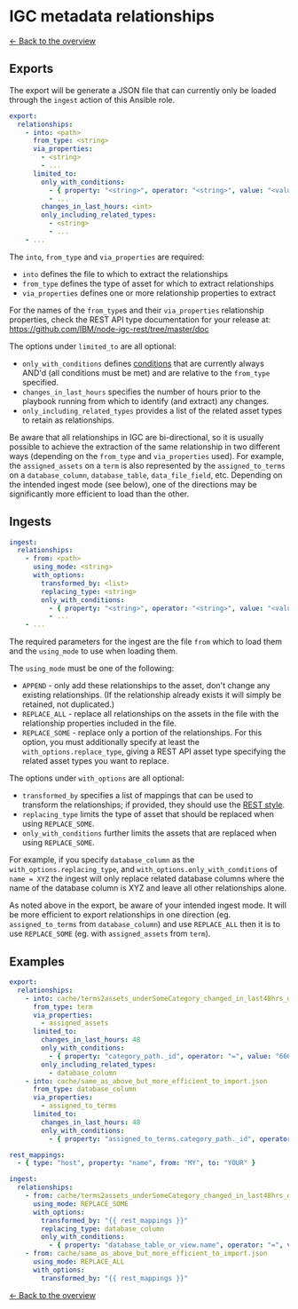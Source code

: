 # IGC metadata relationships

[<- Back to the overview](../README.md)

## Exports

The export will be generate a JSON file that can currently only be loaded through the `ingest` action of this Ansible role.

```yml
export:
  relationships:
    - into: <path>
      from_type: <string>
      via_properties:
        - <string>
        - ...
      limited_to:
        only_with_conditions:
          - { property: "<string>", operator: "<string>", value: "<value>" }
          - ...
        changes_in_last_hours: <int>
        only_including_related_types:
          - <string>
          - ...
    - ...
```

The `into`, `from_type` and `via_properties` are required:

- `into` defines the file to which to extract the relationships
- `from_type` defines the type of asset for which to extract relationships
- `via_properties` defines one or more relationship properties to extract

For the names of the `from_type`s and their `via_properties` relationship properties, check the REST API type documentation for your release at: https://github.com/IBM/node-igc-rest/tree/master/doc

The options under `limited_to` are all optional:

- `only_with_conditions` defines [conditions](conditions.md) that are currently always AND'd (all conditions must be met) and are relative to the `from_type` specified.
- `changes_in_last_hours` specifies the number of hours prior to the playbook running from which to identify (and extract) any changes.
- `only_including_related_types` provides a list of the related asset types to retain as relationships.

Be aware that all relationships in IGC are bi-directional, so it is usually possible to achieve the extraction of the same relationship in two different ways (depending on the `from_type` and `via_properties` used). For example, the `assigned_assets` on a `term` is also represented by the `assigned_to_terms` on a `database_column`, `database_table`, `data_file_field`, etc. Depending on the intended ingest mode (see below), one of the directions may be significantly more efficient to load than the other.

## Ingests

```yml
ingest:
  relationships:
    - from: <path>
      using_mode: <string>
      with_options:
        transformed_by: <list>
        replacing_type: <string>
        only_with_conditions:
          - { property: "<string>", operator: "<string>", value: "<value>" }
          - ...
    - ...
```

The required parameters for the ingest are the file `from` which to load them and the `using_mode` to use when loading them.

The `using_mode` must be one of the following:

- `APPEND` - only add these relationships to the asset, don't change any existing relationships. (If the relationship already exists it will simply be retained, not duplicated.)
- `REPLACE_ALL` - replace all relationships on the assets in the file with the relationship properties included in the file.
- `REPLACE_SOME` - replace only a portion of the relationships. For this option, you must additionally specify at least the `with_options.replace_type`, giving a REST API asset type specifying the related asset types you want to replace.

The options under `with_options` are all optional:

- `transformed_by` specifies a list of mappings that can be used to transform the relationships; if provided, they should use the [REST style](mappings.md#rest-style).
- `replacing_type` limits the type of asset that should be replaced when using `REPLACE_SOME`.
- `only_with_conditions` further limits the assets that are replaced when using `REPLACE_SOME`.

For example, if you specify `database_column` as the `with_options.replacing_type`, and `with_options.only_with_conditions` of `name = XYZ` the ingest will only replace related database columns where the name of the database column is XYZ and leave all other relationships alone.

As noted above in the export, be aware of your intended ingest mode. It will be more efficient to export relationships in one direction (eg. `assigned_to_terms` from `database_column`) and use `REPLACE_ALL` then it is to use `REPLACE_SOME` (eg. with `assigned_assets` from `term`).

## Examples

```yml
export:
  relationships:
    - into: cache/terms2assets_underSomeCategory_changed_in_last48hrs_only_dbcols.json
      from_type: term
      via_properties:
        - assigned_assets
      limited_to:
        changes_in_last_hours: 48
        only_with_conditions:
          - { property: "category_path._id", operator: "=", value: "6662c0f2.ee6a64fe.ko15n9ej3.cq2arq8.ld2q5u.2qonhvupr4m3b68ouj93c" }
        only_including_related_types:
          - database_column
    - into: cache/same_as_above_but_more_efficient_to_import.json
      from_type: database_column
      via_properties:
        - assigned_to_terms
      limited_to:
        changes_in_last_hours: 48
        only_with_conditions:
          - { property: "assigned_to_terms.category_path._id", operator: "=", value: "6662c0f2.ee6a64fe.ko15n9ej3.cq2arq8.ld2q5u.2qonhvupr4m3b68ouj93c" }

rest_mappings:
  - { type: "host", property: "name", from: "MY", to: "YOUR" }

ingest:
  relationships:
    - from: cache/terms2assets_underSomeCategory_changed_in_last48hrs_only_dbcols.json
      using_mode: REPLACE_SOME
      with_options:
        transformed_by: "{{ rest_mappings }}"
        replacing_type: database_column
        only_with_conditions:
          - { property: "database_table_or_view.name", operator: "=", value: "MYTABLE" }
    - from: cache/same_as_above_but_more_efficient_to_import.json
      using_mode: REPLACE_ALL
      with_options:
        transformed_by: "{{ rest_mappings }}"
```

[<- Back to the overview](../README.md)
